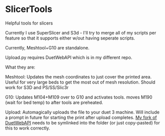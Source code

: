 # SlicerTools
Helpful tools for slicers

Currently I use SuperSlicer and S3d - I'll try to merge all of my scripts per feature so that it supports either w/out having seperate scripts.

Currently, Meshtool+G10 are standalone.

Upload.py requires DuetWebAPI which is in my different repo.

What they are:

Meshtool:
Updates the mesh coordinates to just cover the printed area. Useful for very large beds to get the most out of mesh resolution. Should work for S3D and PS/SS/Slic3r

G10:
Updates M104+M109 over to G10 and activates tools. moves M190 (wait for bed temp) to after tools are preheated. 
  
Upload:
Automagically uploads the file to your duet 3 machine. Will include a prompt in future for starting the print after upload completes. [My fork of DuetWebAPI]( https://github.com/lukeslaboratory/DuetWebAPI) needs to be symlinked into the folder (or just copy-pasted) for this to work correctly.
 
